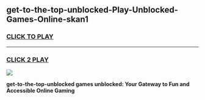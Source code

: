
## get-to-the-top-unblocked-Play-Unblocked-Games-Online-skan1
<h3>
<a href="https://premium76.site?title=get-to-the-top-unblocked&ref=25A">CLICK TO PLAY</a></h3>
<hr>

<h3>
<a href="https://premium76.site?title=get-to-the-top-unblocked&ref=25A">CLICK 2 PLAY</a>
  
</h3>

<a href="https://premium76.site?title=get-to-the-top-unblocked&ref=25A"><img src="https://clearcache.store/games.png"></a>


**get-to-the-top-unblocked games unblocked: Your Gateway to Fun and Accessible Online Gaming**
